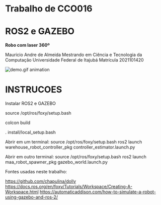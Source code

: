 # Trabalho de CCO016
# ROS2 e GAZEBO

<b>Robo com laser 360º</b>

Mauricio Andre de Almeida
Mestrando em Ciência e Tecnologia da Computação
Universidade Federal de Itajubá
Matrícula 2021101420

![demo.gif animation](resources/maa_robot2.gif)

INSTRUCOES
===========

Instalar ROS2 e GAZEBO

source /opt/ros/foxy/setup.bash

colcon build

. install/local_setup.bash

Abrir em um terminal:
source /opt/ros/foxy/setup.bash
ros2 launch warehouse_robot_controller_pkg controller_estimator.launch.py

Abrir em outro terminal:
source /opt/ros/foxy/setup.bash
ros2 launch maa_robot_spawner_pkg gazebo_world.launch.py

Fontes usadas neste trabalho:

https://github.com/chapulina/dolly
https://docs.ros.org/en/foxy/Tutorials/Workspace/Creating-A-Workspace.html
https://automaticaddison.com/how-to-simulate-a-robot-using-gazebo-and-ros-2/

